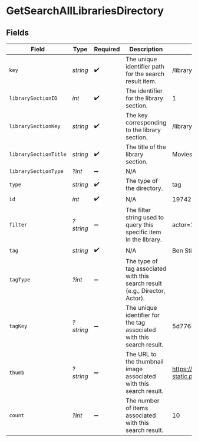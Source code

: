 # GetSearchAllLibrariesDirectory


## Fields

| Field                                                                         | Type                                                                          | Required                                                                      | Description                                                                   | Example                                                                       |
| ----------------------------------------------------------------------------- | ----------------------------------------------------------------------------- | ----------------------------------------------------------------------------- | ----------------------------------------------------------------------------- | ----------------------------------------------------------------------------- |
| `key`                                                                         | *string*                                                                      | :heavy_check_mark:                                                            | The unique identifier path for the search result item.                        | /library/sections/3/all?actor=197429                                          |
| `librarySectionID`                                                            | *int*                                                                         | :heavy_check_mark:                                                            | The identifier for the library section.                                       | 1                                                                             |
| `librarySectionKey`                                                           | *string*                                                                      | :heavy_check_mark:                                                            | The key corresponding to the library section.                                 | /library/sections/1                                                           |
| `librarySectionTitle`                                                         | *string*                                                                      | :heavy_check_mark:                                                            | The title of the library section.                                             | Movies                                                                        |
| `librarySectionType`                                                          | *?int*                                                                        | :heavy_minus_sign:                                                            | N/A                                                                           |                                                                               |
| `type`                                                                        | *string*                                                                      | :heavy_check_mark:                                                            | The type of the directory.                                                    | tag                                                                           |
| `id`                                                                          | *int*                                                                         | :heavy_check_mark:                                                            | N/A                                                                           | 197429                                                                        |
| `filter`                                                                      | *?string*                                                                     | :heavy_minus_sign:                                                            | The filter string used to query this specific item in the library.            | actor=197429                                                                  |
| `tag`                                                                         | *string*                                                                      | :heavy_check_mark:                                                            | N/A                                                                           | Ben Stiller                                                                   |
| `tagType`                                                                     | *?int*                                                                        | :heavy_minus_sign:                                                            | The type of tag associated with this search result (e.g., Director, Actor).   |                                                                               |
| `tagKey`                                                                      | *?string*                                                                     | :heavy_minus_sign:                                                            | The unique identifier for the tag associated with this search result.         | 5d776826999c64001ec2c606                                                      |
| `thumb`                                                                       | *?string*                                                                     | :heavy_minus_sign:                                                            | The URL to the thumbnail image associated with this search result.            | https://metadata-static.plex.tv/5/people/57bd7c7d6c5c9e2881251b30e5603d3d.jpg |
| `count`                                                                       | *?int*                                                                        | :heavy_minus_sign:                                                            | The number of items associated with this search result.                       | 10                                                                            |